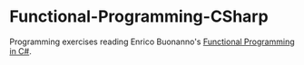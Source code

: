 # Functional-Programming-CSharp

Programming exercises reading Enrico Buonanno's [Functional Programming in C#](https://www.manning.com/books/functional-programming-in-c-sharp).
